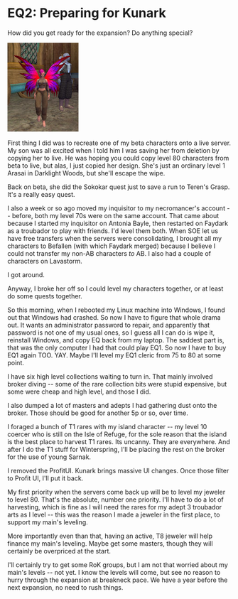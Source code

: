 # EQ2: Preparing for Kunark

How did you get ready for the expansion? Do anything special?

![everquest2-2007-11-13-00-16-28-15.jpg](../uploads/2007/11/everquest2-2007-11-13-00-16-28-15.jpg)

First thing I did was to recreate one of my beta characters onto a live server. My son was all excited when I told him I was saving her from deletion by copying her to live. He was hoping you could copy level 80 characters from beta to live, but alas, I just copied her design. She's just an ordinary level 1 Arasai in Darklight Woods, but she'll escape the wipe.

Back on beta, she did the Sokokar quest just to save a run to Teren's Grasp. It's a really easy quest.

I also a week or so ago moved my inquisitor to my necromancer's account -- before, both my level 70s were on the same account. That came about because I started my inquisitor on Antonia Bayle, then restarted on Faydark as a troubador to play with friends. I'd level them both. When SOE let us have free transfers when the servers were consolidating, I brought all my characters to Befallen (with which Faydark merged) because I believe I could not transfer my non-AB characters *to* AB. I also had a couple of characters on Lavastorm.

I got around.

Anyway, I broke her off so I could level my characters together, or at least do some quests together.

So this morning, when I rebooted my Linux machine into Windows, I found out that Windows had crashed. So now I have to figure that whole drama out. It wants an administrator password to repair, and apparently that password is not one of my usual ones, so I guess all I can do is wipe it, reinstall Windows, and copy EQ back from my laptop. The saddest part is, that was the only computer I had that could play EQ1. So now I have to buy EQ1 again TOO. YAY. Maybe I'll level my EQ1 cleric from 75 to 80 at some point.

I have six high level collections waiting to turn in. That mainly involved broker diving -- some of the rare collection bits were stupid expensive, but some were cheap and high level, and those I did.

I also dumped a lot of masters and adepts I had gathering dust onto the broker. Those should be good for another 5p or so, over time.

I foraged a bunch of T1 rares with my island character -- my level 10 coercer who is still on the Isle of Refuge, for the sole reason that the island is the best place to harvest T1 rares. Its uncanny. They are everywhere. And after I do the T1 stuff for Winterspring, I'll be placing the rest on the broker for the use of young Sarnak.

I removed the ProfitUI. Kunark brings massive UI changes. Once those filter to Profit UI, I'll put it back.

My first priority when the servers come back up will be to level my jeweler to level 80. That's the absolute, number one priority. I'll have to do a lot of harvesting, which is fine as I will need the rares for my adept 3 troubador arts as I level -- this was the reason I made a jeweler in the first place, to support my main's leveling.

More importantly even than that, having an active, T8 jeweler will help finance my main's leveling. Maybe get some masters, though they will certainly be overpriced at the start.

I'll certainly try to get some RoK groups, but I am not that worried about my main's levels -- not yet. I know the levels will come, but see no reason to hurry through the expansion at breakneck pace. We have a year before the next expansion, no need to rush things.


